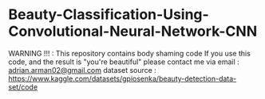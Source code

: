 # Beauty-Classification-Using-Convolutional-Neural-Network-CNN
WARNING !!! : This repository contains body shaming code    If you use this code, and the result is "you're beautiful" please contact me via email : adrian.arman02@gmail.com
dataset source : https://www.kaggle.com/datasets/gpiosenka/beauty-detection-data-set/code
